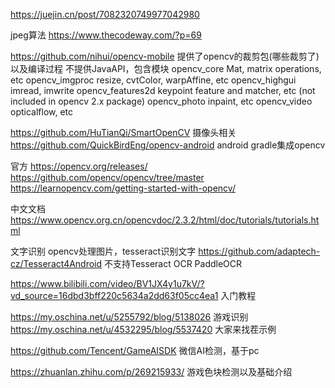 https://juejin.cn/post/7082320749977042980

jpeg算法
https://www.thecodeway.com/?p=69

https://github.com/nihui/opencv-mobile  提供了opencv的裁剪包(哪些裁剪了)以及编译过程
不提供JavaAPI，包含模块
opencv_core	Mat, matrix operations, etc
opencv_imgproc	resize, cvtColor, warpAffine, etc
opencv_highgui	imread, imwrite
opencv_features2d	keypoint feature and matcher, etc (not included in opencv 2.x package)
opencv_photo	inpaint, etc
opencv_video	opticalflow, etc


https://github.com/HuTianQi/SmartOpenCV  摄像头相关
https://github.com/QuickBirdEng/opencv-android  android gradle集成opencv

官方
https://opencv.org/releases/
https://github.com/opencv/opencv/tree/master
https://learnopencv.com/getting-started-with-opencv/

中文文档
https://www.opencv.org.cn/opencvdoc/2.3.2/html/doc/tutorials/tutorials.html


文字识别  opencv处理图片，tesseract识别文字 
https://github.com/adaptech-cz/Tesseract4Android   不支持Tesseract OCR
PaddleOCR


https://www.bilibili.com/video/BV1JX4y1u7kV/?vd_source=16dbd3bff220c5634a2dd63f05cc4ea1 入门教程



https://my.oschina.net/u/5255792/blog/5138026
游戏识别
https://my.oschina.net/u/4532295/blog/5537420 大家来找茬示例


https://github.com/Tencent/GameAISDK   微信AI检测，基于pc

https://zhuanlan.zhihu.com/p/269215933/ 游戏色块检测以及基础介绍


